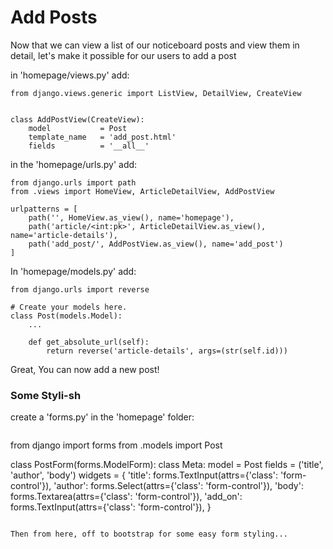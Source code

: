 # Add Posts #

Now that we can view a list of our noticeboard posts
and view them in detail, let's make it possible for our
users to add a post


in 'homepage/views.py' add:

```
from django.views.generic import ListView, DetailView, CreateView


class AddPostView(CreateView):
    model           = Post
    template_name   = 'add_post.html'
    fields          = '__all__'

```

in the 'homepage/urls.py' add:

```
from django.urls import path
from .views import HomeView, ArticleDetailView, AddPostView

urlpatterns = [
    path('', HomeView.as_view(), name='homepage'),
    path('article/<int:pk>', ArticleDetailView.as_view(), name='article-details'),
    path('add_post/', AddPostView.as_view(), name='add_post')
]
```


In 'homepage/models.py' add:


```
from django.urls import reverse

# Create your models here.
class Post(models.Model):
    ...

    def get_absolute_url(self):
        return reverse('article-details', args=(str(self.id)))
```


Great, You can now add a new post!

### Some Styli-sh ###

create a 'forms.py' in the 'homepage' folder:

```
```
from django import forms
from .models import Post


class PostForm(forms.ModelForm):
    class Meta:
        model = Post
        fields = ('title',  'author', 'body')
        widgets = {
            'title': forms.TextInput(attrs={'class': 'form-control'}),
            'author': forms.Select(attrs={'class': 'form-control'}),
            'body': forms.Textarea(attrs={'class': 'form-control'}),
            'add_on': forms.TextInput(attrs={'class': 'form-control'}),
        }
```

Then from here, off to bootstrap for some easy form styling...
